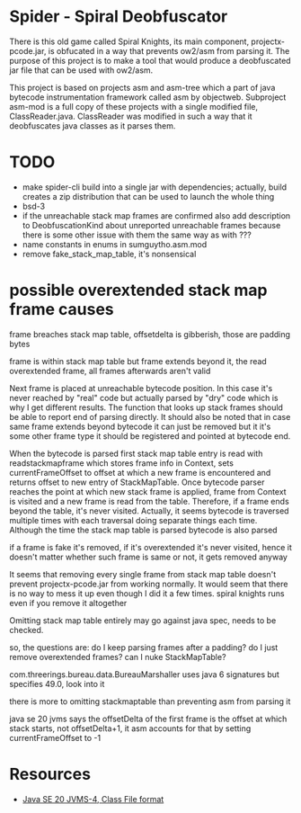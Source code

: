 # Spider - Spiral Deobfuscator

There is this old game called Spiral Knights, its main component, projectx-pcode.jar, is obfucated in a way that prevents ow2/asm from parsing it. The purpose of this project is to make a tool that would produce a deobfuscated jar file that can be used with ow2/asm.

This project is based on projects asm and asm-tree which a part of java bytecode instrumentation framework called asm by objectweb. Subproject asm-mod is a full copy of these projects with a single modified file, ClassReader.java. ClassReader was modified in such a way that it deobfuscates java classes as it parses them.

# TODO

 - make spider-cli build into a single jar with dependencies; actually, build creates a zip distribution that can be used to launch the whole thing
 - bsd-3
 - if the unreachable stack map frames are confirmed also add description to DeobfuscationKind about unreported unreachable frames because there is some other issue with them the same way as with ???
 - name constants in enums in sumguytho.asm.mod
 - remove fake_stack_map_table, it's nonsensical

# possible overextended stack map frame causes

frame breaches stack map table, offsetdelta is gibberish, those are padding bytes

frame is within stack map table but frame extends beyond it, the read overextended frame, all frames afterwards aren't valid

Next frame is placed at unreachable bytecode position. In this case it's never reached by "real" code but actually parsed by "dry" code which is why I get different results. The function that looks up stack frames should be able to report end of parsing directly. It should also be noted that in case same frame extends beyond bytecode it can just be removed but it it's some other frame type it should be registered and pointed at bytecode end.

When the bytecode is parsed first stack map table entry is read with readstackmapframe which stores frame info in Context, sets currentFrameOffset to offset at which a new frame is encountered and returns offset to new entry of StackMapTable. Once bytecode parser reaches the point at which new stack frame is applied, frame from Context is visited and a new frame is read from the table. Therefore, if a frame ends beyond the table, it's never visited.
Actually, it seems bytecode is traversed multiple times with each traversal doing separate things each time. Although the time the stack map table is parsed bytecode is also parsed

if a frame is fake it's removed, if it's overextended it's never visited, hence it doesn't matter whether such frame is same or not, it gets removed anyway

It seems that removing every single frame from stack map table doesn't prevent projectx-pcode.jar from working normally. It would seem that there is no way to mess it up even though I did it a few times. spiral knights runs even if you remove it altogether

Omitting stack map table entirely may go against java spec, needs to be checked.

so, the questions are: do I keep parsing frames after a padding? do I just remove overextended frames? can I nuke StackMapTable?

com.threerings.bureau.data.BureauMarshaller uses java 6 signatures but specifies 49.0, look into it

there is more to omitting stackmaptable than preventing asm from parsing it

java se 20 jvms says the offsetDelta of the first frame is the offset at which stack starts, not offsetDelta+1, it asm accounts for that by setting currentFrameOffset to -1

# Resources

 - [Java SE 20 JVMS-4, Class File format](https://docs.oracle.com/javase/specs/jvms/se20/html/jvms-4.html)
